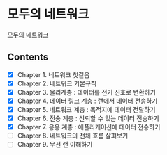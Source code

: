 # 모두의 네트워크
[모두의 네트워크](http://www.kyobobook.co.kr/product/detailViewKor.laf?ejkGb=KOR&mallGb=KOR&barcode=9791160505030&orderClick=LAG&Kc=)
## Contents
- [x] Chapter 1. 네트워크 첫걸음  
- [x] Chapter 2. 네트워크 기본규칙  
- [x] Chapter 3. 물리계층 : 데이터를 전기 신호로 변환하기  
- [x] Chapter 4. 데이터 링크 계층 : 랜에서 데이터 전송하기  
- [x] Chapter 5. 네트워크 계층 : 목적지에 데이터 전달하기  
- [x] Chapter 6. 전송 계층 : 신뢰할 수 있는 데이터 전송하기  
- [x] Chapter 7. 응용 계층 : 애플리케이션에 데이터 전송하기  
- [ ] Chapter 8. 네트워크의 전체 흐름 살펴보기  
- [ ] Chapter 9. 무선 랜 이해하기